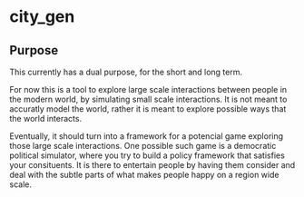 # city_gen

## Purpose

This currently has a dual purpose, for the short and long term.

For now this is a tool to explore large scale interactions between people in the modern world, by simulating small scale interactions.
It is not meant to accuratly model the world, rather it is meant to explore possible ways that the world interacts.

Eventually, it should turn into a framework for a potencial game exploring those large scale interactions. 
One possible such game is a democratic political simulator, where you 
try to build a policy framework that satisfies your consituents. It is there to entertain people by having them consider and deal with 
the subtle parts of what makes people happy on a region wide scale.
